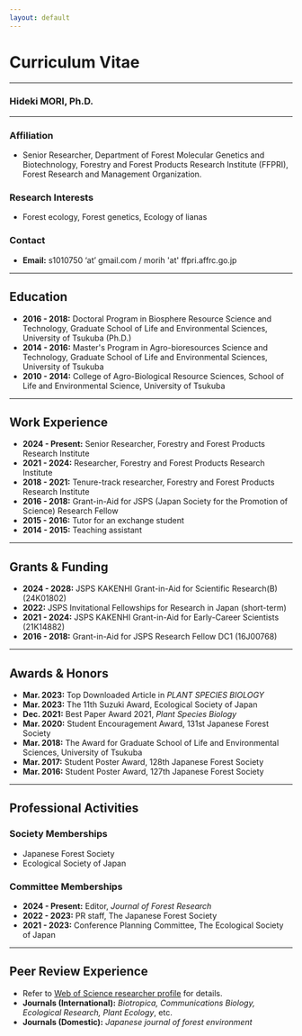 ```yaml
---
layout: default
---
```


# Curriculum Vitae

---

### Hideki MORI, Ph.D.

---

### Affiliation
* Senior Researcher, Department of Forest Molecular Genetics and Biotechnology, Forestry and Forest Products Research Institute (FFPRI), Forest Research and Management Organization.

### Research Interests
* Forest ecology, Forest genetics, Ecology of lianas

### Contact
* **Email:** s1010750 ‘at’ gmail.com / morih 'at' ffpri.affrc.go.jp

---

## Education
* **2016 - 2018:** Doctoral Program in Biosphere Resource Science and Technology, Graduate School of Life and Environmental Sciences, University of Tsukuba (Ph.D.)
* **2014 - 2016:** Master's Program in Agro-bioresources Science and Technology, Graduate School of Life and Environmental Sciences, University of Tsukuba
* **2010 - 2014:** College of Agro-Biological Resource Sciences, School of Life and Environmental Science, University of Tsukuba

---

## Work Experience
* **2024 - Present:** Senior Researcher, Forestry and Forest Products Research Institute
* **2021 - 2024:** Researcher, Forestry and Forest Products Research Institute
* **2018 - 2021:** Tenure-track researcher, Forestry and Forest Products Research Institute
* **2016 - 2018:** Grant-in-Aid for JSPS (Japan Society for the Promotion of Science) Research Fellow
* **2015 - 2016:** Tutor for an exchange student
* **2014 - 2015:** Teaching assistant

---

## Grants & Funding
* **2024 - 2028:** JSPS KAKENHI Grant-in-Aid for Scientific Research(B) (24K01802)
* **2022:** JSPS Invitational Fellowships for Research in Japan (short-term)
* **2021 - 2024:** JSPS KAKENHI Grant-in-Aid for Early-Career Scientists (21K14882)
* **2016 - 2018:** Grant-in-Aid for JSPS Research Fellow DC1 (16J00768)

---

## Awards & Honors
* **Mar. 2023:** Top Downloaded Article in *PLANT SPECIES BIOLOGY*
* **Mar. 2023:** The 11th Suzuki Award, Ecological Society of Japan
* **Dec. 2021:** Best Paper Award 2021, *Plant Species Biology*
* **Mar. 2020:** Student Encouragement Award, 131st Japanese Forest Society
* **Mar. 2018:** The Award for Graduate School of Life and Environmental Sciences, University of Tsukuba
* **Mar. 2017:** Student Poster Award, 128th Japanese Forest Society
* **Mar. 2016:** Student Poster Award, 127th Japanese Forest Society

---

## Professional Activities

### Society Memberships
* Japanese Forest Society
* Ecological Society of Japan

### Committee Memberships
* **2024 - Present:** Editor, *Journal of Forest Research*
* **2022 - 2023:** PR staff, The Japanese Forest Society
* **2021 - 2023:** Conference Planning Committee, The Ecological Society of Japan

---

## Peer Review Experience
* Refer to [Web of Science researcher profile](https://www.webofscience.com/wos/author/record/AAB-4705-2020) for details.
* **Journals (International):** *Biotropica, Communications Biology, Ecological Research, Plant Ecology*, etc.
* **Journals (Domestic):** *Japanese journal of forest environment*

